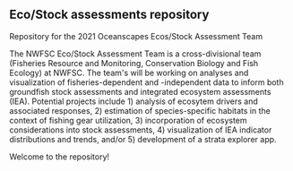 ## Eco/Stock assessments repository
Repository for the 2021 Oceanscapes Ecos/Stock Assessment Team

The NWFSC Eco/Stock Assessment Team is a cross-divisional team (Fisheries Resource and Monitoring, Conservation Biology and Fish Ecology) at NWFSC. The team's will be working on analyses and visualization of fisheries-dependent and -independent data to inform both groundfish stock assessments and integrated ecosystem assessments (IEA). Potential projects include 1) analysis of ecosytem drivers and associated responses, 2) estimation of species-specific habitats in the context of fishing gear utilization, 3) incorporation of ecosystem considerations into stock assessments, 4) visualization of IEA indicator distributions and trends, and/or 5) development of a strata explorer app. 

Welcome to the repository! 
